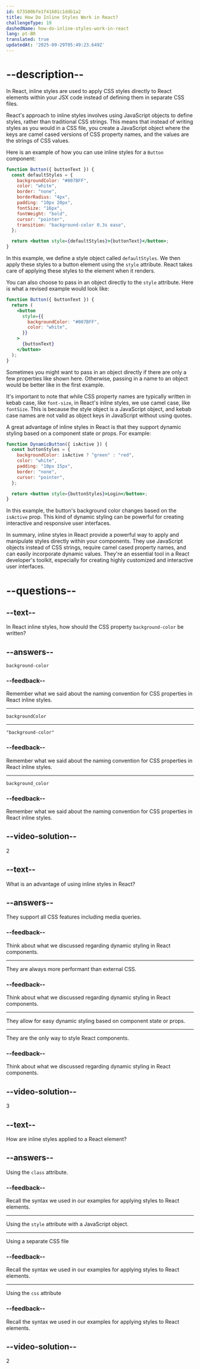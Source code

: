 ```yaml
---
id: 673500bfe1f41601c1ddb1a2
title: How Do Inline Styles Work in React?
challengeType: 19
dashedName: how-do-inline-styles-work-in-react
lang: pt-BR
translated: true
updatedAt: '2025-09-29T05:49:23.649Z'
---
```


# --description--

In React, inline styles are used to apply CSS styles directly to React elements within your JSX code instead of defining them in separate CSS files.

React's approach to inline styles involves using JavaScript objects to define styles, rather than traditional CSS strings. This means that instead of writing styles as you would in a CSS file, you create a JavaScript object where the keys are camel cased versions of CSS property names, and the values are the strings of CSS values.

Here is an example of how you can use inline styles for a `Button` component:

```jsx
function Button({ buttonText }) {
  const defaultStyles = {
    backgroundColor: "#007BFF",
    color: "white",
    border: "none",
    borderRadius: "4px",
    padding: "10px 20px",
    fontSize: "16px",
    fontWeight: "bold",
    cursor: "pointer",
    transition: "background-color 0.3s ease",
  };

  return <button style={defaultStyles}>{buttonText}</button>;
}
```

In this example, we define a style object called `defaultStyles`. We then apply these styles to a button element using the `style` attribute. React takes care of applying these styles to the element when it renders.

You can also choose to pass in an object directly to the `style` attribute. Here is what a revised example would look like:

```jsx
function Button({ buttonText }) {
  return (
    <button
      style={{
        backgroundColor: "#007BFF",
        color: "white",
      }}
    >
      {buttonText}
    </button>
  );
}
```

Sometimes you might want to pass in an object directly if there are only a few properties like shown here. Otherwise, passing in a name to an object would be better like in the first example.

It's important to note that while CSS property names are typically written in kebab case, like `font-size`, in React's inline styles, we use camel case, like `fontSize`. This is because the style object is a JavaScript object, and kebab case names are not valid as object keys in JavaScript without using quotes.

A great advantage of inline styles in React is that they support dynamic styling based on a component state or props. For example:

```jsx
function DynamicButton({ isActive }) {
  const buttonStyles = {
    backgroundColor: isActive ? "green" : "red",
    color: "white",
    padding: "10px 15px",
    border: "none",
    cursor: "pointer",
  };

  return <button style={buttonStyles}>Login</button>;
}
```

In this example, the button's background color changes based on the `isActive` prop. This kind of dynamic styling can be powerful for creating interactive and responsive user interfaces.

In summary, inline styles in React provide a powerful way to apply and manipulate styles directly within your components. They use JavaScript objects instead of CSS strings, require camel cased property names, and can easily incorporate dynamic values. They're an essential tool in a React developer's toolkit, especially for creating highly customized and interactive user interfaces.

# --questions--

## --text--

In React inline styles, how should the CSS property `background-color` be written?

## --answers--

`background-color`

### --feedback--

Remember what we said about the naming convention for CSS properties in React inline styles.

---

`backgroundColor`

---

`"background-color"`

### --feedback--

Remember what we said about the naming convention for CSS properties in React inline styles.

---

`background_color`

### --feedback--

Remember what we said about the naming convention for CSS properties in React inline styles.

## --video-solution--

2

## --text--

What is an advantage of using inline styles in React?

## --answers--

They support all CSS features including media queries.

### --feedback--

Think about what we discussed regarding dynamic styling in React components.

---

They are always more performant than external CSS.

### --feedback--

Think about what we discussed regarding dynamic styling in React components.

---

They allow for easy dynamic styling based on component state or props.

---

They are the only way to style React components.

### --feedback--

Think about what we discussed regarding dynamic styling in React components.

## --video-solution--

3

## --text--

How are inline styles applied to a React element?

## --answers--

Using the `class` attribute.

### --feedback--

Recall the syntax we used in our examples for applying styles to React elements.

---

Using the `style` attribute with a JavaScript object.

---

Using a separate CSS file

### --feedback--

Recall the syntax we used in our examples for applying styles to React elements.

---

Using the `css` attribute

### --feedback--

Recall the syntax we used in our examples for applying styles to React elements.

## --video-solution--

2
